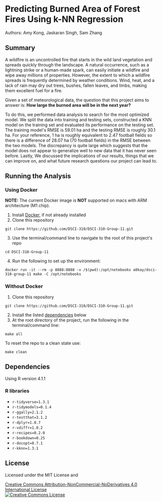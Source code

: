 # Predicting Burned Area of Forest Fires Using k-NN Regression

Authors: Amy Kong, Jaskaran Singh, Sam Zhang

## Summary

A wildfire is an uncontrolled fire that starts in the wild land vegetation and spreads quickly through the landscape. A natural occurrence, such as a lightning strike or a human-made spark, can easily initiate a wildfire and wipe away millions of properties. However, the extent to which a wildfire spreads is frequently determined by weather conditions. Wind, heat, and a lack of rain may dry out trees, bushes, fallen leaves, and limbs, making them excellent fuel for a fire. 

Given a set of meteorological data, the question that this project aims to answer is: **How large the burned area will be in the next year?**

To do this, we performed data analysis to search for the most optimized model. We split the data into training and testing sets, constructed a KNN model on the training set and evaluated its performance on the testing set. The training model's RMSE is 59.01 ha and the testing RMSE is roughly 30.1 ha. For your reference, 1 ha is roughly equivalent to 2.47 football fields so there is a difference of 28.07 ha (70 football fields) in the RMSE between the two models. The discrepancy is quite large which suggests that the model does not appear to generalize well to new data that it has never seen before. Lastly, We discussed the implications of our results, things that we can improve on, and what future research questions our project can lead to. 


## Running the Analysis
### Using Docker
**NOTE:** The current Docker image is **NOT** supported on macs with ARM architecture (M1 chip). 
1. Install [Docker](https://www.docker.com/get-started), if not already installed
2. Clone this repository
```
git clone https://github.com/DSCI-310/DSCI-310-Group-11.git
```
3. Use the terminal/command line to navigate to the root of this project's repo 
```
cd DSCI-310-Group-11
```
4. Run the following to set up the environment:
```
docker run -it --rm -p 8888:8888 -v /$(pwd):/opt/notebooks a0kay/dsci-310-group-11 make -C /opt/notebooks
```

### Without Docker
1. Clone this repository
```
git clone https://github.com/DSCI-310/DSCI-310-Group-11.git
```
2. Install the listed [dependencies](#dependencies) below
3. At the root directory of the project, run the following in the terminal/command line:
```
make all
```

To reset the repo to a clean state use:
```
make clean
```

## Dependencies
Using R version 4.1.1
### R libraries
- `r-tidyverse=1.3.1`
- `r-tidymodels=0.1.4`
- `r-ggally=2.1.2`
- `r-testthat=3.1.2`
- `r-dplyr=1.0.7`
- `r-vdiffr=1.0.2`
- `r-recipes=0.2.0`
- `r-bookdown=0.25`
- `r-docopt=0.7.1`
- `r-kknn=1.3.1`

## License 
Licensed under the MIT License and

<a rel="license" href="http://creativecommons.org/licenses/by-nc-nd/4.0/">Creative Commons Attribution-NonCommercial-NoDerivatives 4.0 International License</a><br />
<a rel="license" href="http://creativecommons.org/licenses/by-nc-nd/4.0/"><img alt="Creative Commons License" style="border-width:0" src="https://i.creativecommons.org/l/by-nc-nd/4.0/88x31.png" /></a><br />
